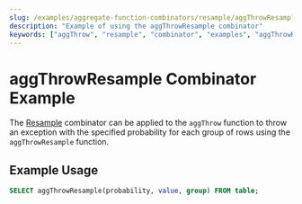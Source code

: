 ```yaml
---
slug: /examples/aggregate-function-combinators/resample/aggThrowResample
description: "Example of using the aggThrowResample combinator"
keywords: ["aggThrow", "resample", "combinator", "examples", "aggThrowResample"]
---
```


# aggThrowResample Combinator Example

The [Resample](/sql-reference/aggregate-functions/combinators#-resample) combinator can be applied to the `aggThrow` function to throw an exception with the specified probability for each group of rows using the `aggThrowResample` function.

## Example Usage

```sql
SELECT aggThrowResample(probability, value, group) FROM table;
``` 
